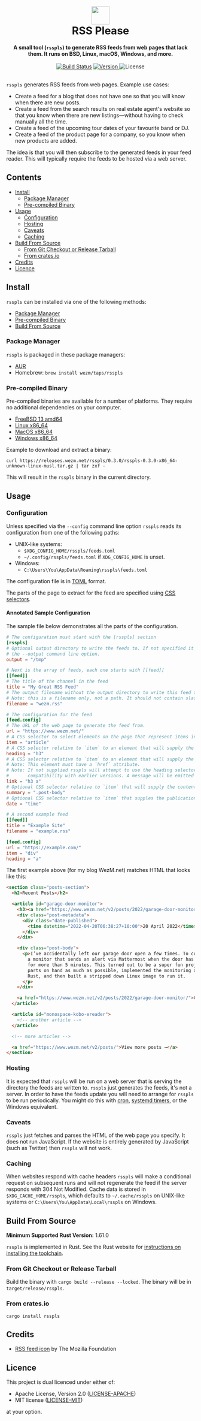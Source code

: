 <h1 align="center">
  <img src="feed-icon.svg" width="48" alt=""><br>
  RSS Please
</h1>

<div align="center">
  <strong>A small tool (<code>rsspls</code>) to generate RSS feeds from web pages that lack them.
    It runs on BSD, Linux, macOS, Windows, and more.</strong>
</div>

<br>

<div align="center">
  <a href="https://cirrus-ci.com/github/wezm/rsspls">
    <img src="https://api.cirrus-ci.com/github/wezm/rsspls.svg" alt="Build Status"></a>
  <a href="https://crates.io/crates/rsspls">
    <img src="https://img.shields.io/crates/v/rsspls.svg" alt="Version">
  </a>
  <img src="https://img.shields.io/crates/l/rsspls.svg" alt="License">
</div>

<br>

`rsspls` generates RSS feeds from web pages. Example use cases:

* Create a feed for a blog that does not have one so that you will know when
  there are new posts.
* Create a feed from the search results on real estate agent's website so that
  you know when there are new listings—without having to check manually all the
  time.
* Create a feed of the upcoming tour dates of your favourite band or DJ.
* Create a feed of the product page for a company, so you know when new
  products are added.

The idea is that you will then subscribe to the generated feeds in your feed
reader. This will typically require the feeds to be hosted via a web server.

Contents
--------

* [Install](#install)
  * [Package Manager](#package-manager)
  * [Pre-compiled Binary](#pre-compiled-binary)
* [Usage](#usage)
  * [Configuration](#configuration)
  * [Hosting](#hosting)
  * [Caveats](#caveats)
  * [Caching](#caching)
* [Build From Source](#build-from-source)
  * [From Git Checkout or Release Tarball](#from-git-checkout-or-release-tarball)
  * [From crates.io](#from-cratesio)
* [Credits](#credits)
* [Licence](#licence)

Install
-------

`rsspls` can be installed via one of the following methods:

* [Package Manager](#package-manager)
* [Pre-compiled Binary](#pre-compiled-binary)
* [Build From Source](#build-from-source)

### Package Manager

`rsspls` is packaged in these package managers:

* [AUR](https://aur.archlinux.org/packages/rsspls)
* Homebrew: `brew install wezm/taps/rsspls`

### Pre-compiled Binary

Pre-compiled binaries are available for a number of platforms.
They require no additional dependencies on your computer.

* [FreeBSD 13 amd64](https://releases.wezm.net/rsspls/0.3.0/rsspls-0.3.0-amd64-unknown-freebsd.tar.gz)
* [Linux x86\_64](https://releases.wezm.net/rsspls/0.3.0/rsspls-0.3.0-x86_64-unknown-linux-musl.tar.gz)
* [MacOS x86\_64](https://releases.wezm.net/rsspls/0.3.0/rsspls-0.3.0-x86_64-apple-darwin.tar.gz)
* [Windows x86\_64](https://releases.wezm.net/rsspls/0.3.0/rsspls-0.3.0-x86_64-pc-windows-msvc.zip)

Example to download and extract a binary:

    curl https://releases.wezm.net/rsspls/0.3.0/rsspls-0.3.0-x86_64-unknown-linux-musl.tar.gz | tar zxf -

This will result in the `rsspls` binary in the current directory.

Usage
-----

### Configuration

Unless specified via the `--config` command line option `rsspls` reads its
configuration from one of the following paths:

* UNIX-like systems:
  * `$XDG_CONFIG_HOME/rsspls/feeds.toml`
  * `~/.config/rsspls/feeds.toml` if `XDG_CONFIG_HOME` is unset.
* Windows:
  * `C:\Users\You\AppData\Roaming\rsspls\feeds.toml`
  
The configuration file is in [TOML][toml] format.

The parts of the page to extract for the feed are specified using [CSS
selectors][selectors].

#### Annotated Sample Configuration

The sample file below demonstrates all the parts of the configuration.

```toml
# The configuration must start with the [rsspls] section
[rsspls]
# Optional output directory to write the feeds to. If not specified it must be supplied via
# the --output command line option.
output = "/tmp"

# Next is the array of feeds, each one starts with [[feed]]
[[feed]]
# The title of the channel in the feed
title = "My Great RSS Feed"
# The output filename without the output directory to write this feed to.
# Note: this is a filename only, not a path. It should not contain slashes.
filename = "wezm.rss"

# The configuration for the feed
[feed.config]
# The URL of the web page to generate the feed from.
url = "https://www.wezm.net/"
# A CSS selector to select elements on the page that represent items in the feed.
item = "article"
# A CSS selector relative to `item` to an element that will supply the title for the item.
heading = "h3"
# A CSS selector relative to `item` to an element that will supply the link for the item.
# Note: This element must have a `href` attribute.
# Note: If not supplied rsspls will attempt to use the heading selector for link for backwards
#       compatibility with earlier versions. A message will be emitted in this case.
link = "h3 a"
# Optional CSS selector relative to `item` that will supply the content of the RSS item.
summary = ".post-body"
# Optional CSS selector relative to `item` that supples the publication date of the RSS item.
date = "time"

# A second example feed
[[feed]]
title = "Example Site"
filename = "example.rss"

[feed.config]
url = "https://example.com/"
item = "div"
heading = "a"
```

The first example above (for my blog WezM.net) matches HTML that looks like this:

```html
<section class="posts-section">
  <h2>Recent Posts</h2>

  <article id="garage-door-monitor">
    <h3><a href="https://www.wezm.net/v2/posts/2022/garage-door-monitor/">Monitoring My Garage Door With a Raspberry Pi, Rust, and a 13Mb Linux System</a></h3>
    <div class="post-metadata">
      <div class="date-published">
        <time datetime="2022-04-20T06:38:27+10:00">20 April 2022</time>
      </div>
    </div>

    <div class="post-body">
      <p>I’ve accidentally left our garage door open a few times. To combat this I built
        a monitor that sends an alert via Mattermost when the door has been left open
        for more than 5 minutes. This turned out to be a super fun project. I used
        parts on hand as much as possible, implemented the monitoring application in
        Rust, and then built a stripped down Linux image to run it.
      </p>
    </div>

    <a href="https://www.wezm.net/v2/posts/2022/garage-door-monitor/">Continue Reading →</a>
  </article>

  <article id="monospace-kobo-ereader">
    <!-- another article -->
  </article>

  <!-- more articles -->

  <a href="https://www.wezm.net/v2/posts/">View more posts →</a>
</section>
```

### Hosting

It is expected that `rsspls` will be run on a web server that is serving the
directory the feeds are written to. `rsspls` just generates the feeds, it's not
a server. In order to have the feeds update you will need to arrange for
`rsspls` to be run periodically. You might do this with [cron], [systemd
timers][timers], or the Windows equivalent.

### Caveats

`rsspls` just fetches and parses the HTML of the web page you specify. It does
not run JavaScript. If the website is entirely generated by JavaScript (such as
Twitter) then `rsspls` will not work.

### Caching

When websites respond with cache headers `rsspls` will make a conditional
request on subsequent runs and will not regenerate the feed if the server
responds with 304 Not Modified. Cache data is stored in
`$XDG_CACHE_HOME/rsspls`, which defaults to `~/.cache/rsspls` on UNIX-like
systems or `C:\Users\You\AppData\Local\rsspls` on Windows.

Build From Source
-----------------

**Minimum Supported Rust Version:** 1.61.0

`rsspls` is implemented in Rust. See the Rust website for [instructions on
installing the toolchain][rustup].

### From Git Checkout or Release Tarball

Build the binary with `cargo build --release --locked`. The binary will be in
`target/release/rsspls`.

### From crates.io

`cargo install rsspls`

Credits
-------

* [RSS feed icon](http://www.feedicons.com/) by The Mozilla Foundation

Licence
-------

This project is dual licenced under either of:

- Apache License, Version 2.0 ([LICENSE-APACHE](https://github.com/wezm/rsspls/blob/master/LICENSE-APACHE))
- MIT license ([LICENSE-MIT](https://github.com/wezm/rsspls/blob/master/LICENSE-MIT))

at your option.

[rustup]: https://www.rust-lang.org/tools/install
[toml]: https://toml.io/
[selectors]: https://developer.mozilla.org/en-US/docs/Learn/CSS/Building_blocks/Selectors
[cron]: https://en.wikipedia.org/wiki/Cron
[timers]: https://wiki.archlinux.org/title/Systemd/Timers
